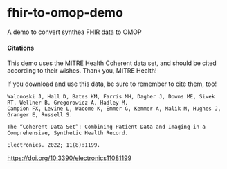 # fhir-to-omop-demo
A demo to convert synthea FHIR data to OMOP

#### Citations

This demo uses the MITRE Health Coherent data set, and should be cited according to their wishes.  Thank you, MITRE Health!

If you download and use this data, be sure to remember to cite them, too!

```
Walonoski J, Hall D, Bates KM, Farris MH, Dagher J, Downs ME, Sivek RT, Wellner B, Gregorowicz A, Hadley M,
Campion FX, Levine L, Wacome K, Emmer G, Kemmer A, Malik M, Hughes J, Granger E, Russell S.

The “Coherent Data Set”: Combining Patient Data and Imaging in a Comprehensive, Synthetic Health Record.

Electronics. 2022; 11(8):1199.
```
https://doi.org/10.3390/electronics11081199
